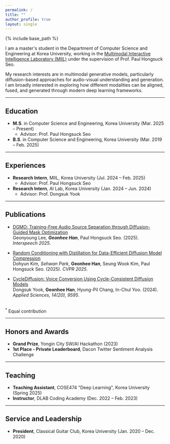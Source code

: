 ```yaml
---
permalink: /
title: ""
author_profile: true
layout: single
---
```


{% include base_path %}

I am a master's student in the Department of Computer Science and Engineering at Korea University, working in the [Multimodal Interactive Intelligence Laboratory (MIIL)](https://miil.korea.ac.kr/) under the supervision of Prof. Paul Hongsuck Seo.

My research interests are in multimodal generative models, particularly diffusion-based approaches for audio-visual understanding and generation. I am broadly interested in exploring how different modalities can be aligned, fused, and generated through modern deep learning frameworks.

<hr>

## Education

* <b>M.S</b>. in Computer Science and Engineering, Korea University (Mar. 2025 – Present)  
  * Advisor: Prof. Paul Hongsuck Seo  
* <b>B.S</b>. in Computer Science and Engineering, Korea University (Mar. 2019 – Feb. 2025)

<hr>

## Experiences

* <b>Research Intern</b>, MIIL, Korea University (Jul. 2024 – Feb. 2025)  
  * Advisor: Prof. Paul Hongsuck Seo  
* <b>Research Intern</b>, AI Lab, Korea University (Jan. 2024 – Jun. 2024)  
  * Advisor: Prof. Dongsuk Yook

<hr>

## Publications

* <a href="https://example.com/dgmo_paper" target="_blank" rel="noopener noreferrer">DGMO: Training-Free Audio Source Separation through Diffusion-Guided Mask Optimization</a>  
  Geonyoung Lee<sup>*</sup>, <b>Geonhee Han</b><sup>*</sup>, Paul Hongsuck Seo. (2025). <i>Interspeech 2025</i>.

* <a href="https://dohyun-as.github.io/Random-Conditioning/" target="_blank" rel="noopener noreferrer">Random Conditioning with Distillation for Data-Efficient Diffusion Model Compression</a>  
  Dohyun Kim<sup>*</sup>, Sehwan Park<sup>*</sup>, <b>Geonhee Han</b>, Seung Wook Kim, Paul Hongsuck Seo. (2025). <i>CVPR 2025</i>.

* <a href="https://ai.korea.ac.kr/demo-cyclediffusion-vc/" target="_blank" rel="noopener noreferrer">CycleDiffusion: Voice Conversion Using Cycle-Consistent Diffusion Models</a>  
  Dongsuk Yook, <b>Geonhee Han</b>, Hyung-Pil Chang, In-Chul Yoo. (2024). <i>Applied Sciences, 14(20), 9595</i>.

<br><sup>*</sup> Equal contribution

<hr>

## Honors and Awards

* <b>Grand Prize</b>, Yongin City SW/AI Hackathon (2023)  
* <b>1st Place - Private Leaderboard</b>, Dacon Twitter Sentiment Analysis Challenge

<hr>

## Teaching

* <b>Teaching Assistant</b>, COSE474 "Deep Learning", Korea University (Spring 2025)  
* <b>Instructor</b>, DLAB Coding Academy (Dec. 2022 – Feb. 2023)

<hr>

## Service and Leadership

* <b>President</b>, Classical Guitar Club, Korea University (Jan. 2020 – Dec. 2020)
